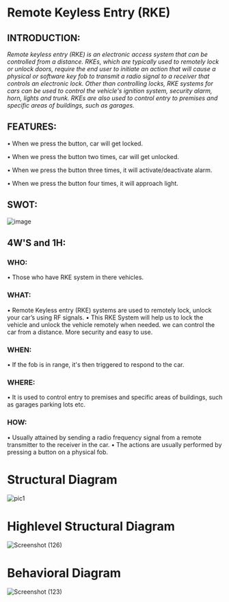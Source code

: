 # Remote Keyless Entry (RKE)
## INTRODUCTION:
_Remote keyless entry (RKE) is an electronic access system that can be controlled from a distance. RKEs, which are typically used to remotely lock or unlock doors, require the end user to initiate an action that will cause a physical or software key fob to transmit a radio signal to a receiver that controls an electronic lock.
Other than controlling locks, RKE systems for cars can be used to control the vehicle's ignition system, security alarm, horn, lights and trunk. RKEs are also used to control entry to premises and specific areas of buildings, such as garages._

## FEATURES:
•	When we press the button, car will get locked.

•	When we press the button two times, car will get unlocked.

•	When we press the button three times, it will activate/deactivate alarm.

•	When we press the button four times, it will approach light.


## SWOT:
 ![image](https://user-images.githubusercontent.com/98813710/157849763-f2eddbe7-10e2-4199-bf5a-864eaa74126a.png)



 ## 4W'S and 1H:
### WHO:

•	Those who have RKE system in there vehicles.

### WHAT:

•	Remote Keyless entry (RKE) systems are used to remotely lock, unlock your car’s using RF signals.
•	This RKE System will help us to lock the vehicle and unlock the vehicle remotely when needed. we can control the car from a distance. More security and easy to use.

### WHEN:

•	If the fob is in range, it's then triggered to respond to the car.

### WHERE:

•	It is used to control entry to premises and specific areas of buildings, such as garages parking lots etc.

### HOW:

•	Usually attained by sending a radio frequency signal from a remote transmitter to the receiver in the car.
•	The actions are usually performed by pressing a button on a physical fob.

# Structural Diagram
![pic1](https://user-images.githubusercontent.com/98868418/157834529-be32558f-20e0-4820-8a8a-239018fdb886.png)

# Highlevel Structural Diagram
![Screenshot (126)](https://user-images.githubusercontent.com/98868418/157892674-77e8a59c-9859-4f0c-8292-925f25718c32.png)



# Behavioral Diagram
![Screenshot (123)](https://user-images.githubusercontent.com/98868418/157840563-cc327671-bf04-4913-92b9-d156d168ef24.png)
